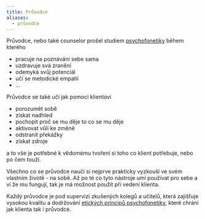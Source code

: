 ```yaml
---
title: Průvodce
aliases:
  - průvodce
---
```

Průvodce, nebo také counselor prošel studiem [psychofonetiky](https://skolaempatie.sk/o-nas/o-psychofonetike/) během kterého  
- pracuje na poznávání sebe sama
- uzdravuje svá zranění
- odemyká svůj potenciál
- učí se metodické empatii
- ...

Průvodce se také učí jak pomoci klientovi
- porozumět sobě
- získat nadhled
- pochopit proč se mu děje to co se mu děje
- aktivovat vůli ke změně
- odstranit překážky 
- získat zdroje 


a to vše je potřebné k vědomému tvoření si toho co klient potřebuje, nebo po čem touží.

Všechno co se průvodce naučí si nejprve prakticky vyzkouší ve svém vlastním životě - na sobě. Až po té co tyto nástroje umí používat pro sebe a ví že mu fungují, tak je má možnost použít při vedení klienta.

Každý průvodce je pod supervizí zkušených kolegů a učitelů, která zajišťuje vysokou kvalitu a dodržování [etických principů psychofonetiky](https://skolaempatie.sk/o-nas/eticke-principy-psychofonetiky/), které chrání jak klienta tak i průvodce.